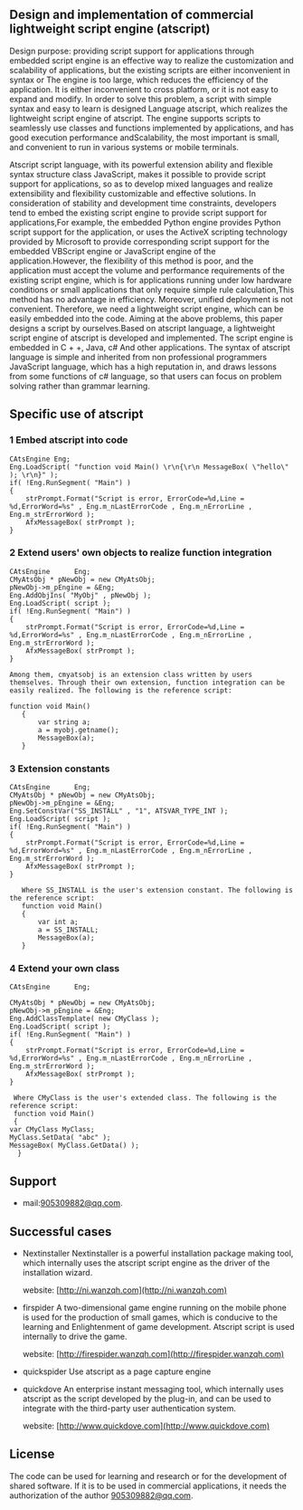 

## Design and implementation of commercial lightweight script engine (atscript)

Design purpose: providing script support for applications through embedded script engine is an effective way to realize the customization and scalability of applications, but the existing scripts are either inconvenient in syntax or The engine is too large, which reduces the efficiency of the application. It is either inconvenient to cross platform, or it is not easy to expand and modify. In order to solve this problem, a script with simple syntax and easy to learn is designed Language atscript, which realizes the lightweight script engine of atscript. The engine supports scripts to seamlessly use classes and functions implemented by applications, and has good execution performance andScalability, the most important is small, and convenient to run in various systems or mobile terminals.

Atscript script language, with its powerful extension ability and flexible syntax structure class JavaScript, makes it possible to provide script support for applications, so as to develop mixed languages and realize extensibility and flexibility customizable and effective solutions. In consideration of stability and development time constraints, developers tend to embed the existing script engine to provide script support for applications,For example, the embedded Python engine provides Python script support for the application, or uses the ActiveX scripting technology provided by Microsoft to provide corresponding script support for the embedded VBScript engine or JavaScript engine of the application.However, the flexibility of this method is poor, and the application must accept the volume and performance requirements of the existing script engine, which is for applications running under low hardware conditions or small applications that only require simple rule calculation,This method has no advantage in efficiency. Moreover, unified deployment is not convenient. Therefore, we need a lightweight script engine, which can be easily embedded into the code. Aiming at the above problems, this paper designs a script by ourselves.Based on atscript language, a lightweight script engine of atscript is developed and implemented. The script engine is embedded in C + +, Java, c# And other applications. The syntax of atscript language is simple and inherited from non professional programmers JavaScript language, which has a high reputation in, and draws lessons from some functions of c# language, so that users can focus on problem solving rather than grammar learning.


## Specific use of atscript
### 1 Embed atscript into code

	CAtsEngine Eng;
	Eng.LoadScript( "function void Main() \r\n{\r\n MessageBox( \"hello\" ); \r\n}" );
	if( !Eng.RunSegment( "Main") )	
	{
		strPrompt.Format("Script is error, ErrorCode=%d,Line = %d,ErrorWord=%s" , Eng.m_nLastErrorCode , Eng.m_nErrorLine , Eng.m_strErrorWord );
		AfxMessageBox( strPrompt );
	}

### 2 Extend users' own objects to realize function integration

	CAtsEngine		Eng;
	CMyAtsObj * pNewObj = new CMyAtsObj;
	pNewObj->m_pEngine = &Eng;
	Eng.AddObjIns( "MyObj" , pNewObj );
	Eng.LoadScript( script );
	if( !Eng.RunSegment( "Main") )	
	{
		strPrompt.Format("Script is error, ErrorCode=%d,Line = %d,ErrorWord=%s" , Eng.m_nLastErrorCode , Eng.m_nErrorLine , Eng.m_strErrorWord );
		AfxMessageBox( strPrompt );
	}

	Among them, cmyatsobj is an extension class written by users themselves. Through their own extension, function integration can be easily realized. The following is the reference script:

	function void Main()
       { 
           var string a;
           a = myobj.getname();
           MessageBox(a);
       }

### 3 Extension constants
	CAtsEngine		Eng;
	CMyAtsObj * pNewObj = new CMyAtsObj;
	pNewObj->m_pEngine = &Eng;
	Eng.SetConstVar("SS_INSTALL" , "1", ATSVAR_TYPE_INT );
	Eng.LoadScript( script );
	if( !Eng.RunSegment( "Main") )	
	{
		strPrompt.Format("Script is error, ErrorCode=%d,Line = %d,ErrorWord=%s" , Eng.m_nLastErrorCode , Eng.m_nErrorLine , Eng.m_strErrorWord );
		AfxMessageBox( strPrompt );
	}
     
       Where SS_INSTALL is the user's extension constant. The following is the reference script:
       function void Main()
       { 
           var int a;
           a = SS_INSTALL;
           MessageBox(a);
       }

### 4 Extend your own class
	CAtsEngine		Eng;

	CMyAtsObj * pNewObj = new CMyAtsObj;
	pNewObj->m_pEngine = &Eng;
	Eng.AddClassTemplate( new CMyClass );
	Eng.LoadScript( script );
	if( !Eng.RunSegment( "Main") )	
	{
		strPrompt.Format("Script is error, ErrorCode=%d,Line = %d,ErrorWord=%s" , Eng.m_nLastErrorCode , Eng.m_nErrorLine , Eng.m_strErrorWord );
		AfxMessageBox( strPrompt );
	}

     Where CMyClass is the user's extended class. The following is the reference script:
     function void Main() 
     {
  	var CMyClass MyClass;
  	MyClass.SetData( "abc" );
  	MessageBox( MyClass.GetData() );
      }

## Support

- mail:[905309882@qq.com](mailto:905309882@qq.com).

## Successful cases
- Nextinstaller
   Nextinstaller is a powerful installation package making tool, which internally uses the atscript script engine as the driver of the installation wizard.
   
   website: [http://ni.wanzqh.com](http://ni.wanzqh.com)

- firspider
   A two-dimensional game engine running on the mobile phone is used for the production of small games, which is conducive to the learning and Enlightenment of game development. Atscript script is used internally to drive the game.

   website: [http://firespider.wanzqh.com](http://firespider.wanzqh.com)

- quickspider
   Use atscript as a page capture engine

- quickdove
   An enterprise instant messaging tool, which internally uses atscript as the script developed by the plug-in, and can be used to integrate with the third-party user authentication system.

   website: [http://www.quickdove.com](http://www.quickdove.com)


## License
The code can be used for learning and research or for the development of shared software. If it is to be used in commercial applications, it needs the authorization of the author [905309882@qq.com](mailto:905309882@qq.com).
